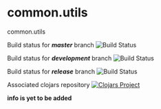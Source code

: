 # common.utils

common.utils

Build status for _**master**_ branch ![Build Status](https://travis-ci.org/DarrylZero/common.utils.svg?branch=master) 

Build status for _**development**_ branch ![Build Status](https://travis-ci.org/DarrylZero/common.utils.svg?branch=development)

Build status for _**release**_ branch ![Build Status](https://travis-ci.org/DarrylZero/common.utils.svg?branch=release)

Associated clojars repository 
[![Clojars Project](https://img.shields.io/clojars/v/com.steammachine.org/common.utils.svg)](https://clojars.org/com.steammachine.org/common.utils)







**info is yet to be added**
